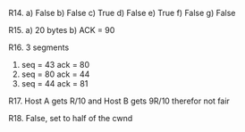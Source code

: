 R14.
a) False
b) False
c) True
d) False
e) True
f) False
g) False

R15.
a) 20 bytes
b) ACK = 90

R16.
3 segments
1. seq = 43 ack = 80
2. seq = 80 ack = 44
3. seq = 44 ack = 81

R17.
Host A gets R/10 and Host B gets 9R/10
therefor not fair

R18.
False, set to half of the cwnd
